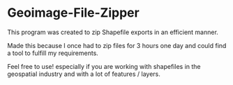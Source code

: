# Geoimage-File-Zipper

This program was created to zip Shapefile exports in an efficient manner.

Made this because I once had to zip files for 3 hours one day and could find a tool to fulfill my requirements.

Feel free to use! especially if you are working with shapefiles in the geospatial industry and with a lot of features / layers.


